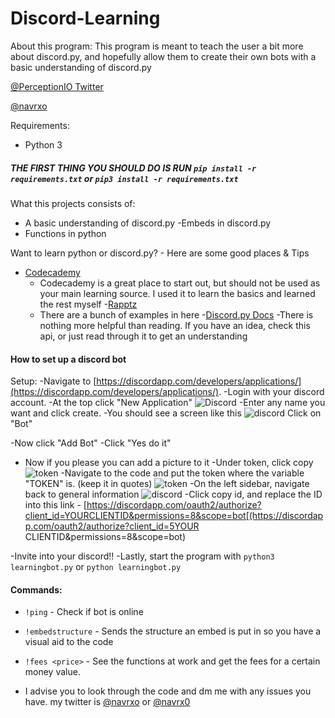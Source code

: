 # Discord-Learning

About this program: This program is meant to teach the user a bit more about discord.py, and hopefully allow them to create their own bots with a basic understanding of discord.py

[@PerceptionIO Twitter](https://twitter.com/PerceptionIO)
     
[@navrxo](https://twitter.com/navrxo)

Requirements:
- Python 3

##### THE FIRST THING YOU SHOULD DO IS RUN `pip install -r requirements.txt` or `pip3 install -r requirements.txt`

What this projects consists of:
- A basic understanding of discord.py
  -Embeds in discord.py
- Functions in python

Want to learn python or discord.py? - Here are some good places & Tips
- [Codecademy](https://codecademy.com)
  - Codecademy is a great place to start out, but should not be used as your main learning source. I used it to learn the basics and learned the rest myself
-[Rapptz](https://github.com/Rapptz/discord.py) 
  - There are a bunch of examples in here
-[Discord.py Docs](https://discordpy.readthedocs.io/en/latest/api.html)
  -There is nothing more helpful than reading. If you have an idea, check this api, or just read through it to get an understanding
  
#### How to set up a discord bot
Setup:
-Navigate to [https://discordapp.com/developers/applications/](https://discordapp.com/developers/applications/). 
-Login with your discord account.
-At the top click "New Application" 
![Discord](https://cdn.discordapp.com/attachments/530635624278130688/538729059522445312/unknown.png)
-Enter any name you want and click create.
-You should see a screen like this
![discord](https://cdn.discordapp.com/attachments/530635624278130688/538730045762699276/unknown.png)
Click on "Bot"

-Now click "Add Bot"
-Click "Yes do it"
  - Now if you please you can add a picture to it
-Under token, click copy
![token](https://cdn.discordapp.com/attachments/530635624278130688/538730579986874378/unknown.png)
-Navigate to the code and put the token where the variable "TOKEN" is. (keep it in quotes)
![token](https://cdn.discordapp.com/attachments/530635624278130688/538730863005925416/unknown.png)
-On the left sidebar, navigate back to general information
![discord](https://cdn.discordapp.com/attachments/530635624278130688/538730045762699276/unknown.png)
-Click copy id, and replace the ID into this link - [https://discordapp.com/oauth2/authorize?client_id=YOURCLIENTID&permissions=8&scope=bot[(https://discordapp.com/oauth2/authorize?client_id=5YOUR CLIENTID&permissions=8&scope=bot)

-Invite into your discord!!
-Lastly, start the program with `python3 learningbot.py` or `python learningbot.py`

#### Commands:
- `!ping` - Check if bot is online
- `!embedstructure` - Sends the structure an embed is put in so you have a visual aid to the code
- `!fees <price>` - See the functions at work and get the fees for a certain money value.

- I advise you to look through the code and dm me with any issues you have. my twitter is [@navrxo](https://twitter.com/navrxo) or [@navrx0](https://twitter.com/navrx0)

